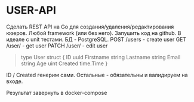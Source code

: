 # USER-API
Cделать REST API на Go для создания/удаления/редактирования юзеров. Любой framework (или без него). Запушить код на github. В идеале с unit тестами. БД - PostgreSQL.
POST /users - create user
GET /user/<id> - get user
PATCH /user/<id> - edit user

> type User struct {
>  ID uuid
>  Firstname string
>  Lastname string
>  Email string
>  Age uint
>  Created time.Time
> }

ID / Created генерим сами. Остальные - обязательны и валидируем на входе.

Результат завернуть в docker-compose